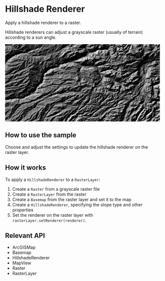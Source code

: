 # Hillshade Renderer

Apply a hillshade renderer to a raster.

Hillshade renderers can adjust a grayscale raster (usually of terrain) according to a sun angle.

![](HillshadeRenderer.png)

## How to use the sample

Choose and adjust the settings to update the hillshade renderer on the raster layer.

## How it works

To apply a `HillshadeRenderer` to a `RasterLayer`:

  1. Create a `Raster` from a grayscale raster file
  2. Create a `RasterLayer` from the raster
  3. Create a `Basemap` from the raster layer and set it to the map
  4. Create a `HillshadeRenderer`, specifying the slope type and other properties
  5. Set the renderer on the raster layer with `rasterLayer.setRenderer(renderer)`.


## Relevant API


*   ArcGISMap
*   Basemap
*   HillshadeRenderer
*   MapView
*   Raster
*   RasterLayer

